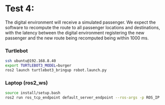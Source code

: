 # Test 4: 
The digital environment will receive a simulated passenger. We expect the software to recompute the route to all passenger locations and destinations, with the latency between the digital environment registering the new passenger and the new route being recomputed being within 1000 ms.

### Turtlebot
```bash
ssh ubuntu@192.168.8.40
export TURTLEBOT3_MODEL=burger
ros2 launch turtlebot3_bringup robot.launch.py
```

### Laptop (ros2_ws)
```bash
source install/setup.bash
ros2 run ros_tcp_endpoint default_server_endpoint --ros-args -p ROS_IP:=192.168.8.225
```